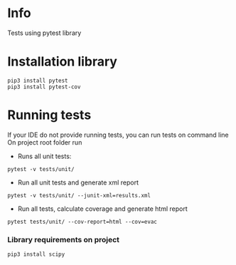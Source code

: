 # Info
Tests using pytest library 

# Installation library 
```
pip3 install pytest
​pip3​​ ​​install​​ ​​pytest-cov​
```

# Running tests
If your IDE do not provide running tests, you can run tests on command line\
On project root folder run 
* Runs all unit tests:
```
pytest -v tests/unit/
```
* Run all unit tests and generate xml report
```
pytest -v tests/unit/ --junit-xml=results.xml
```

* Run all tests, calculate coverage and generate html report
```
pytest tests/unit/ --cov-report=html --cov=evac
```

### Library requirements on project
```
pip3 install scipy
```
